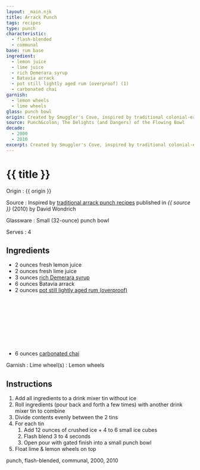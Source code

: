 ```yaml
---
layout: _main.njk
title: Arrack Punch
tags: recipes
type: punch
characteristic:
  - flash-blended
  - communal
base: rum base
ingredient:
  - lemon juice
  - lime juice
  - rich Demerara syrup
  - Batavia arrack
  - pot still lightly aged rum (overproof) (1)
  - carbonated chai
garnish:
  - lemon wheels
  - lime wheels
glass: punch bowl
origin: Created by Smuggler's Cove, inspired by traditional colonial-era punch recipes.
source: Punch&colon; The Delights (and Dangers) of the Flowing Bowl
decade:
  - 2000
  - 2010
excerpt: Created by Smuggler's Cove, inspired by traditional colonial-era punch recipes.
---
```

<!-- markdownlint-disable MD025 -->
# {{ title }}
<!-- markdownlint-enable MD025 -->

Origin
  : {{ origin }}

Source
  : Inspired by <a href="https://www.amazon.com/Punch-Delights-Dangers-Flowing-Bowl-ebook/dp/B00452V30U/" target="_blank" rel="external noopener">traditional arrack punch recipes</a> published in <cite><span data-pagefind-filter="Source">{{ source }}</span></cite> (2010) by David Wondrich

Glassware
  : Small (32-ounce) punch bowl

Serves
  : 4

## Ingredients

* 2 ounces fresh lemon juice
* 2 ounces fresh lime juice
* 3 ounces [rich Demerara syrup](/mixes/2-1-simple-syrup)
* 6 ounces Batavia arrack
* 2 ounces [pot still lightly aged rum (overproof)](/rums/01-rum-pot-still-lightly-aged/)<icon-l space="1em" class="bigger" label="(1)"><span class="with-icon"><svg class="icon"><use href="/assets/images/icons/circle-1.svg#circle-1"></use></svg></span></icon-l>
* 6 ounces [carbonated chai](/mixes/carbonated-chai)

Garnish
  : <span data-pagefind-filter="Garnish">Lime wheel(s)</span>
  : <span data-pagefind-filter="Garnish">Lemon wheels</span>

## Instructions

1. Add all ingredients to a drink mixer tin without ice
2. Roll ingredients (pour back and forth a few times) with another drink mixer tin to combine
3. Divide contents evenly between the 2 tins
4. For each tin
   1. Add 12 ounces of crushed ice + 4 to 6 small ice cubes
   2. Flash blend 3 to 4 seconds
   3. Open pour with gated finish into a small punch bowl
5. Float lime & lemon wheels on top

<div
  class="sr-only"
  data-cat[0]="Drink"
  data-type[0]="Punch"
  data-char[0]="Flash-blended"
  data-char[1]="Communal"
  data-base[0]="Rum/Cane spirits"
  data-ingredient[0]="Lemon juice"
  data-ingredient[1]="Lime juice"
  data-ingredient[2]="Rich Demerara syrup"
  data-ingredient[3]="Batavia arrack"
  data-ingredient[4]="Pot still lightly aged rum [1]"
  data-ingredient[5]="Pot still lightly aged rum (overproof) [1]"
  data-ingredient[6]="Carbonated chai"
  data-pantry[0]="Lemon wheel"
  data-pantry[1]="Lime wheel"
  data-juice[0]="Lemon juice"
  data-juice[1]="Lime juice"
  data-syrup[0]="Rich Demerara syrup"
  data-liquor[0]="Batavia arrack"
  data-liquor[1]="Pot still lightly aged rum [1]"
  data-liquor[2]="Pot still lightly aged rum (overproof) [1]"
  data-prep[0]="Carbonated chai"
  data-origin[0]="Smuggler’s Cove"
  data-glass[0]="Punch bowl"
  data-glass[1]="Punch bowl, small (32-ounce)"
  data-decade[0]="2000"
  data-decade[1]="2010"
  data-pagefind-filter="
    Category[data-cat[0]],
    Type[data-type[0]],
    Characteristic[data-char[0]],
    Characteristic[data-char[1]],
    Base[data-base[0]],
    Ingredient[data-ingredient[0]],
    Ingredient[data-ingredient[1]],
    Ingredient[data-ingredient[2]],
    Ingredient[data-ingredient[3]],
    Ingredient[data-ingredient[4]],
    Ingredient[data-ingredient[5]],
    Ingredient[data-ingredient[6]],
    Pantry[data-pantry[0]],
    Pantry[data-pantry[1]],
    Juice[data-juice[0]],
    Juice[data-juice[1]],
    Syrup[data-syrup[0]],
    Liquor[data-liquor[0]],
    Liquor[data-liquor[1]],
    Liquor[data-liquor[2]],
    Preparation[data-prep[0]],
    Origin[data-origin[0]],
    Glassware[data-glass[0]],
    Glassware[data-glass[1]]
    Decade[data-decade[0]],
    Decade[data-decade[1]]
  "
>
</div>

<div class="keywords" aria-hidden>punch, flash-blended, communal, 2000, 2010</div>
